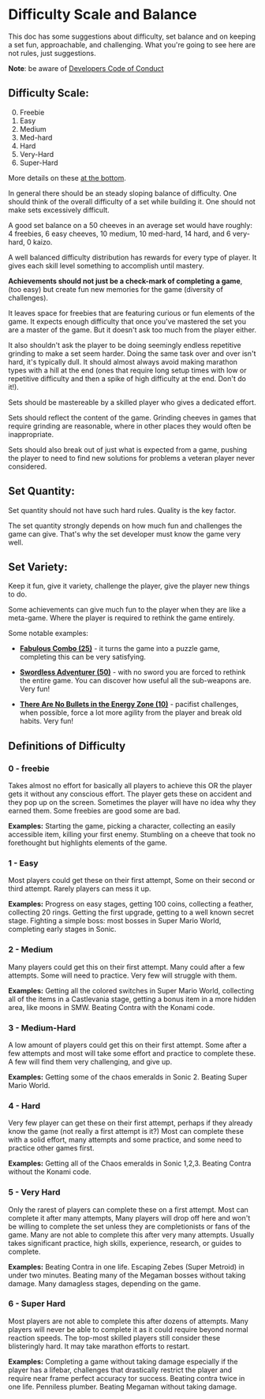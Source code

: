 # Difficulty Scale and Balance

This doc has some suggestions about difficulty, set balance and on keeping a set fun, approachable, and challenging. What you're going to see here are not rules, just suggestions.

**Note**: be aware of [Developers Code of Conduct](Developers-Code-of-Conduct)

## Difficulty Scale:

0. Freebie
1. Easy
2. Medium
3. Med-hard
4. Hard
5. Very-Hard
6. Super-Hard

More details on these [at the bottom](#definitions-of-difficulty).

In general there should be an steady sloping balance of difficulty. One should think of the overall difficulty of a set while building it. One should not make sets excessively difficult.

A good set balance on a 50 cheeves in an average set would have roughly: 4 freebies, 6 easy cheeves, 10 medium, 10 med-hard, 14 hard, and 6 very-hard, 0 kaizo.

A well balanced difficulty distribution has rewards for every type of player. It gives each skill level something to accomplish until mastery.

**Achievements should not just be a check-mark of completing a game**, (too easy) but create fun new memories for the game (diversity of challenges).

It leaves space for freebies that are featuring curious or fun elements of the game. It expects enough difficulty that once you've mastered the set you are a master of the game. But it doesn't ask too much from the player either.

It also shouldn't ask the player to be doing seemingly endless repetitive grinding to make a set seem harder. Doing the same task over and over isn't hard, it's typically dull. It should almost always avoid making marathon types with a hill at the end (ones that require long setup times with low or repetitive difficulty and then a spike of high difficulty at the end. Don't do it!).

Sets should be mastereable by a skilled player who gives a dedicated effort.

Sets should reflect the content of the game. Grinding cheeves in games that require grinding are reasonable, where in other places they would often be inappropriate.

Sets should also break out of just what is expected from a game, pushing the player to need to find new solutions for problems a veteran player never considered.

## Set Quantity:

Set quantity should not have such hard rules. Quality is the key factor.

The set quantity strongly depends on how much fun and challenges the game can give. That's why the set developer must know the game very well.

## Set Variety:

Keep it fun, give it variety, challenge the player, give the player new things to do.

Some achievements can give much fun to the player when they are like a meta-game. Where the player is required to rethink the game entirely.

Some notable examples:

- **[Fabulous Combo (25)](http://retroachievements.org/achievement/8939)** - it turns the game into a puzzle game, completing this can be very satisfying.

- **[Swordless Adventurer (50)](http://retroachievements.org/achievement/33775)** - with no sword you are forced to rethink the entire game. You can discover how useful all the sub-weapons are. Very fun!

- **[There Are No Bullets in the Energy Zone (10)](http://retroachievements.org/achievement/6770)** - pacifist challenges, when possible, force a lot more agility from the player and break old habits. Very fun!

## Definitions of Difficulty

### 0 - freebie

Takes almost no effort for basically all players to achieve this OR the player gets it without any conscious effort. The player gets these on accident and they pop up on the screen. Sometimes the player will have no idea why they earned them. Some freebies are good some are bad.

**Examples:** Starting the game, picking a character, collecting an easily accessible item, killing your first enemy. Stumbling on a cheeve that took no forethought but highlights elements of the game.

### 1 - Easy

Most players could get these on their first attempt, Some on their second or third attempt. Rarely players can mess it up.

**Examples:** Progress on easy stages, getting 100 coins, collecting a feather, collecting 20 rings. Getting the first upgrade, getting to a well known secret stage. Fighting a simple boss: most bosses in Super Mario World, completing early stages in Sonic.

### 2 - Medium

Many players could get this on their first attempt. Many could after a few attempts. Some will need to practice. Very few will struggle with them.

**Examples:** Getting all the colored switches in Super Mario World, collecting all of the items in a Castlevania stage, getting a bonus item in a more hidden area, like moons in SMW. Beating Contra with the Konami code.

### 3 - Medium-Hard

A low amount of players could get this on their first attempt. Some after a few attempts and most will take some effort and practice to complete these. A few will find them very challenging, and give up.

**Examples:** Getting some of the chaos emeralds in Sonic 2. Beating Super Mario World.

### 4 - Hard

Very few player can get these on their first attempt, perhaps if they already know the game (not really a first attempt is it?) Most can complete these with a solid effort, many attempts and some practice, and some need to practice other games first.

**Examples:** Getting all of the Chaos emeralds in Sonic 1,2,3. Beating Contra without the Konami code.

### 5 - Very Hard

Only the rarest of players can complete these on a first attempt. Most can complete it after many attempts, Many players will drop off here and won't be willing to complete the set unless they are completionists or fans of the game. Many are not able to complete this after very many attempts. Usually takes significant practice, high skills, experience, research, or guides to complete.

**Examples:** Beating Contra in one life. Escaping Zebes (Super Metroid) in under two minutes. Beating many of the Megaman bosses without taking damage. Many damagless stages, depending on the game.

### 6 - Super Hard

Most players are not able to complete this after dozens of attempts. Many players will never be able to complete it as it could require beyond normal reaction speeds. The top-most skilled players still consider these blisteringly hard. It may take marathon efforts to restart.

**Examples:** Completing a game without taking damage especially if the player has a lifebar, challenges that drastically restrict the player and require near frame perfect accuracy tor success. Beating contra twice in one life. Penniless plumber. Beating Megaman without taking damage.
